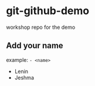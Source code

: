 # git-github-demo

workshop repo for the demo

## Add your name

example: `- <name>`

- Lenin
- Jeshma
